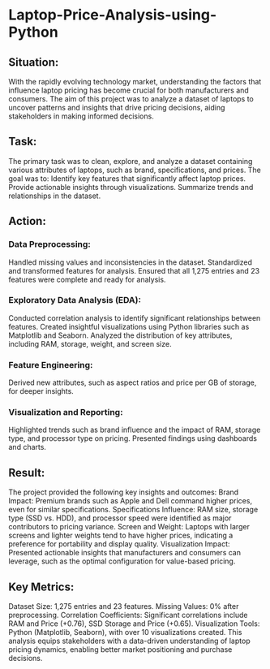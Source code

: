 # Laptop-Price-Analysis-using-Python

## Situation:
With the rapidly evolving technology market, understanding the factors that influence laptop pricing has become crucial for both manufacturers and consumers. The aim of this project was to analyze a dataset of laptops to uncover patterns and insights that drive pricing decisions, aiding stakeholders in making informed decisions.

## Task:
The primary task was to clean, explore, and analyze a dataset containing various attributes of laptops, such as brand, specifications, and prices. The goal was to:
Identify key features that significantly affect laptop prices.
Provide actionable insights through visualizations.
Summarize trends and relationships in the dataset.

## Action:

### Data Preprocessing:
Handled missing values and inconsistencies in the dataset.
Standardized and transformed features for analysis.
Ensured that all 1,275 entries and 23 features were complete and ready for analysis.

### Exploratory Data Analysis (EDA):
Conducted correlation analysis to identify significant relationships between features.
Created insightful visualizations using Python libraries such as Matplotlib and Seaborn.
Analyzed the distribution of key attributes, including RAM, storage, weight, and screen size.

### Feature Engineering:
Derived new attributes, such as aspect ratios and price per GB of storage, for deeper insights.

### Visualization and Reporting:
Highlighted trends such as brand influence and the impact of RAM, storage type, and processor type on pricing.
Presented findings using dashboards and charts.

## Result:
The project provided the following key insights and outcomes:
Brand Impact: Premium brands such as Apple and Dell command higher prices, even for similar specifications.
Specifications Influence: RAM size, storage type (SSD vs. HDD), and processor speed were identified as major contributors to pricing variance.
Screen and Weight: Laptops with larger screens and lighter weights tend to have higher prices, indicating a preference for portability and display quality.
Visualization Impact: Presented actionable insights that manufacturers and consumers can leverage, such as the optimal configuration for value-based pricing.

## Key Metrics:
Dataset Size: 1,275 entries and 23 features.
Missing Values: 0% after preprocessing.
Correlation Coefficients: Significant correlations include RAM and Price (+0.76), SSD Storage and Price (+0.65).
Visualization Tools: Python (Matplotlib, Seaborn), with over 10 visualizations created.
This analysis equips stakeholders with a data-driven understanding of laptop pricing dynamics, enabling better market positioning and purchase decisions.

